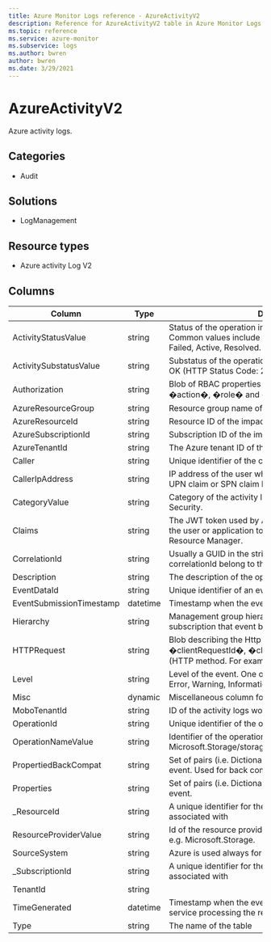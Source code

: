 ```yaml
---
title: Azure Monitor Logs reference - AzureActivityV2
description: Reference for AzureActivityV2 table in Azure Monitor Logs.
ms.topic: reference
ms.service: azure-monitor
ms.subservice: logs
ms.author: bwren
author: bwren
ms.date: 3/29/2021
---
```


# AzureActivityV2

 Azure activity logs.

## Categories

- Audit
## Solutions

- LogManagement
## Resource types

- Azure activity Log V2




## Columns

|Column|Type|Description|
|---|---|---|
|ActivityStatusValue|string|Status of the operation in display-friendly format. Common values include Started, In Progress, Succeeded, Failed, Active, Resolved.|
|ActivitySubstatusValue|string|Substatus of the operation in display-friendly format. E.g. OK (HTTP Status Code: 200).|
|Authorization|string|Blob of RBAC properties of the event. Usually includes the �action�, �role� and �scope� properties.|
|AzureResourceGroup|string|Resource group name of the impacted resource.|
|AzureResourceId|string|Resource ID of the impacted resource.|
|AzureSubscriptionId|string|Subscription ID of the impacted resource.|
|AzureTenantId|string|The Azure tenant ID of the impacted resource.|
|Caller|string|Unique identifier of the caller.|
|CallerIpAddress|string|IP address of the user who has performed the operation UPN claim or SPN claim based on availability.|
|CategoryValue|string|Category of the activity log e.g. Administrative, Policy, Security.|
|Claims|string|The JWT token used by Active Directory to authenticate the user or application to perform this operation in Resource Manager.|
|CorrelationId|string|Usually a GUID in the string format. Events that share a correlationId belong to the same uber action.|
|Description|string|The description of the operation|
|EventDataId|string|Unique identifier of an event.|
|EventSubmissionTimestamp|datetime|Timestamp when the event became available for querying.|
|Hierarchy|string|Management group hierarchy of the management group or subscription that event belongs to.|
|HTTPRequest|string|Blob describing the Http Request. Usually includes the �clientRequestId�, �clientIpAddress� and �method� (HTTP method. For example, PUT).|
|Level|string|Level of the event. One of the following values: Critical, Error, Warning, Informational and Verbose.|
|Misc|dynamic|Miscellaneous column for internal use.|
|MoboTenantId|string|ID of the activity logs workspace that stores this record.|
|OperationId|string|Unique identifier of the operation.|
|OperationNameValue|string|Identifier of the operation e.g. Microsoft.Storage/storageAccounts/listAccountSas/action.|
|PropertiedBackCompat|string|Set of <Key Value> pairs (i.e. Dictionary) describing the details of the event. Used for back compat with legacy activity logs|
|Properties|string|Set of <Key Value> pairs (i.e. Dictionary) describing the details of the event.|
|_ResourceId|string|A unique identifier for the resource that the record is associated with|
|ResourceProviderValue|string|Id of the resource provider for the impacted resource - e.g. Microsoft.Storage.|
|SourceSystem|string|Azure is used always for AzureActivity.|
|_SubscriptionId|string|A unique identifier for the subscription that the record is associated with|
|TenantId|string||
|TimeGenerated|datetime|Timestamp when the event was generated by the Azure service processing the request.|
|Type|string|The name of the table|
